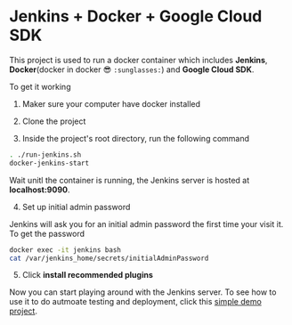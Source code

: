 # Jenkins + Docker + Google Cloud SDK

This project is used to run a docker container which includes **Jenkins**, **Docker**(docker in docker :sunglasses: `:sunglasses:`) and **Google Cloud SDK**.

To get it working

1. Maker sure your computer have docker installed

2. Clone the project

3. Inside the project's root directory, run the following command

```bash
. ./run-jenkins.sh
docker-jenkins-start
```

Wait unitl the container is running, the Jenkins server is hosted at **localhost:9090**.

4. Set up initial admin password

Jenkins will ask you for an initial admin password the first time your visit it. To get the password

```bash
docker exec -it jenkins bash
cat /var/jenkins_home/secrets/initialAdminPassword
```

5.  Click **install recommended plugins**

Now you can start playing around with the Jenkins server. To see how to use it to do autmoate testing and deployment, click this [simple demo project](https://github.com/zaichaopan/vue-cli-jenkins-docker).





